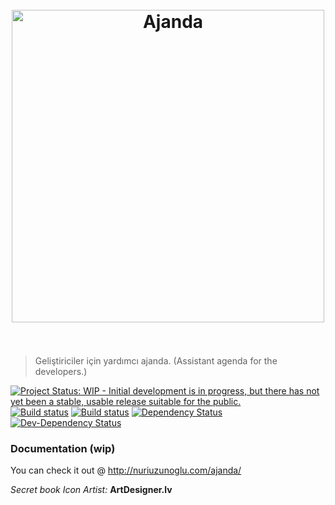 <h1 align="center">
	<br>
	<img width="500" src="https://github.com/nuriu/ajanda/blob/develop/resim/logo.png" alt="Ajanda">
	<br>
	<br>
</h1>

>Geliştiriciler için yardımcı ajanda. (Assistant agenda for the developers.)

[![Project Status: WIP - Initial development is in progress, but there has not yet been a stable, usable release suitable for the public.](http://www.repostatus.org/badges/latest/wip.svg)](http://www.repostatus.org/#wip)
[![Build status](https://ci.appveyor.com/api/projects/status/ycvxorpuvelji2kn?svg=true)](https://ci.appveyor.com/project/nuriu/ajanda-o0i0c)
[![Build status](https://api.travis-ci.org/nuriu/ajanda.svg)](https://travis-ci.org/nuriu/ajanda)
[![Dependency Status](https://david-dm.org/nuriu/ajanda/status.svg)](https://david-dm.org/nuriu/ajanda)
[![Dev-Dependency Status](https://david-dm.org/nuriu/ajanda/dev-status.svg)](https://david-dm.org/nuriu/ajanda?type=dev)



### Documentation (wip)

You can check it out @ http://nuriuzunoglu.com/ajanda/


*Secret book Icon Artist:* **ArtDesigner.lv**

